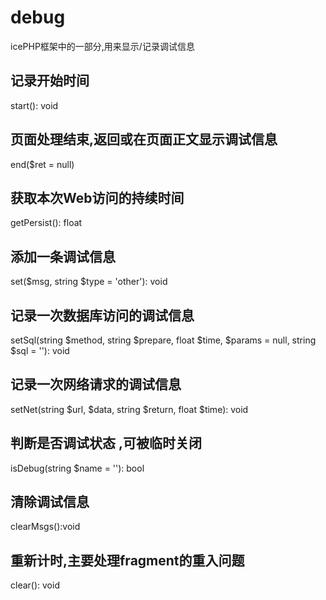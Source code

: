 # debug
icePHP框架中的一部分,用来显示/记录调试信息

## 记录开始时间
start(): void

## 页面处理结束,返回或在页面正文显示调试信息
end($ret = null)

## 获取本次Web访问的持续时间
getPersist(): float

## 添加一条调试信息
set($msg, string $type = 'other'): void

## 记录一次数据库访问的调试信息
setSql(string $method, string $prepare, float $time, $params = null, string $sql = ''): void

## 记录一次网络请求的调试信息
setNet(string $url, $data, string $return, float $time): void

## 判断是否调试状态 ,可被临时关闭
isDebug(string $name = ''): bool

## 清除调试信息
clearMsgs():void

## 重新计时,主要处理fragment的重入问题
clear(): void
